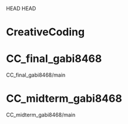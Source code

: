 HEAD
HEAD
# CreativeCoding

# CC_final_gabi8468
CC_final_gabi8468/main
# CC_midterm_gabi8468
CC_midterm_gabi8468/main
